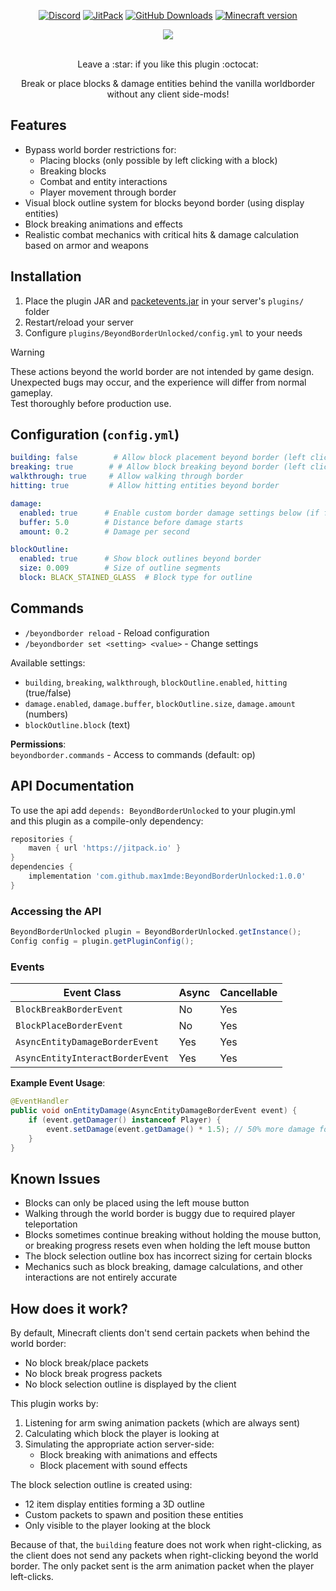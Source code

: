 <div align="center">

  [![Discord](https://img.shields.io/badge/Discord_Server-7289DA?style=flat&logo=discord&logoColor=white)](https://discord.gg/2UTkYj26B4)
  [![JitPack](https://jitpack.io/v/max1mde/BeyondBorderUnlocked.svg)](https://jitpack.io/#max1mde/BeyondBorderUnlocked)
  [![GitHub Downloads](https://img.shields.io/github/downloads/max1mde/BeyondBorderUnlocked/total?color=2ECC71)](https://github.com/max1mde/BeyondBorderUnlocked/releases)
  [![Minecraft version](https://img.shields.io/badge/Minecraft%20version-1.19_--_1.21-brightgreen.svg)](https://github.com/max1mde/BeyondBorderUnlocked)

  <img src="https://github.com/user-attachments/assets/012f91e1-d872-4c0c-a9f8-829f5004d262">
  <br><br>
  <p>Leave a :star: if you like this plugin :octocat:</p>
  <p>Break or place blocks & damage entities behind the vanilla worldborder without any client side-mods!</p>
</div>

## Features
- Bypass world border restrictions for:
  - Placing blocks (only possible by left clicking with a block)
  - Breaking blocks
  - Combat and entity interactions
  - Player movement through border
- Visual block outline system for blocks beyond border (using display entities)
- Block breaking animations and effects
- Realistic combat mechanics with critical hits & damage calculation based on armor and weapons

## Installation
1. Place the plugin JAR and [packetevents.jar](https://www.spigotmc.org/resources/80279/) in your server's `plugins/` folder 
2. Restart/reload your server
3. Configure `plugins/BeyondBorderUnlocked/config.yml` to your needs

> [!WARNING]
> These actions beyond the world border are not intended by game design.  
> Unexpected bugs may occur, and the experience will differ from normal gameplay.  
> Test thoroughly before production use.

## Configuration (`config.yml`)
```yaml
building: false        # Allow block placement beyond border (left click)
breaking: true        # # Allow block breaking beyond border (left click)
walkthrough: true     # Allow walking through border
hitting: true         # Allow hitting entities beyond border

damage:
  enabled: true      # Enable custom border damage settings below (if false, the plugin does not modify the values below in your worlds)
  buffer: 5.0        # Distance before damage starts
  amount: 0.2        # Damage per second

blockOutline:
  enabled: true      # Show block outlines beyond border
  size: 0.009        # Size of outline segments
  block: BLACK_STAINED_GLASS  # Block type for outline
```

## Commands
- `/beyondborder reload` - Reload configuration
- `/beyondborder set <setting> <value>` - Change settings

Available settings:
- `building`, `breaking`, `walkthrough`, `blockOutline.enabled`, `hitting` (true/false)
- `damage.enabled`, `damage.buffer`, `blockOutline.size`, `damage.amount` (numbers)
- `blockOutline.block` (text)

**Permissions**:  
`beyondborder.commands` - Access to commands (default: op)

## API Documentation

To use the api add `depends: BeyondBorderUnlocked` to your plugin.yml  
and this plugin as a compile-only dependency:

```groovy
repositories {
	maven { url 'https://jitpack.io' }
}
dependencies {
	implementation 'com.github.max1mde:BeyondBorderUnlocked:1.0.0'
}
```

### Accessing the API
```java
BeyondBorderUnlocked plugin = BeyondBorderUnlocked.getInstance();
Config config = plugin.getPluginConfig();
```

### Events
| Event Class | Async | Cancellable |
|-------------|-------|-------------|
| `BlockBreakBorderEvent` | No | Yes |
| `BlockPlaceBorderEvent` | No | Yes |
| `AsyncEntityDamageBorderEvent` | Yes | Yes |
| `AsyncEntityInteractBorderEvent` | Yes | Yes |

**Example Event Usage**:
```java
@EventHandler
public void onEntityDamage(AsyncEntityDamageBorderEvent event) {
    if (event.getDamager() instanceof Player) {
        event.setDamage(event.getDamage() * 1.5); // 50% more damage for example
    }
}
```

## Known Issues

- Blocks can only be placed using the left mouse button
- Walking through the world border is buggy due to required player teleportation
- Blocks sometimes continue breaking without holding the mouse button, or breaking progress resets even when holding the left mouse button
- The block selection outline box has incorrect sizing for certain blocks
- Mechanics such as block breaking, damage calculations, and other interactions are not entirely accurate

## How does it work?

By default, Minecraft clients don't send certain packets when behind the world border:
- No block break/place packets
- No block break progress packets
- No block selection outline is displayed by the client

This plugin works by:
1. Listening for arm swing animation packets (which are always sent)
2. Calculating which block the player is looking at
3. Simulating the appropriate action server-side:
   - Block breaking with animations and effects
   - Block placement with sound effects

The block selection outline is created using:
- 12 item display entities forming a 3D outline
- Custom packets to spawn and position these entities
- Only visible to the player looking at the block

Because of that, the `building` feature does not work when right-clicking, as the client does not send any packets when right-clicking beyond the world border. The only packet sent is the arm animation packet when the player left-clicks.
